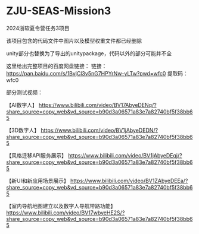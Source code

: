# ZJU-SEAS-Mission3
2024浙软夏令营任务3项目

该项目包含的代码文件中图片以及模型权重文件都已经删除

unity部分也替换为了导出的unitypackage，代码以外的部分可能并不全

这里给出完整项目的百度网盘链接：
链接：https://pan.baidu.com/s/1BvjCl3v5nG7HPYrNw-yLTw?pwd=wfc0 
提取码：wfc0 



部分测试视频：

【AI数字人】 https://www.bilibili.com/video/BV17AbyeDENq/?share_source=copy_web&vd_source=b90d3a06571a83e7a82740bf5f38bb65

【3D数字人】 https://www.bilibili.com/video/BV1jAbyeDEDN/?share_source=copy_web&vd_source=b90d3a06571a83e7a82740bf5f38bb65

【风格迁移API服务展示】 https://www.bilibili.com/video/BV1jAbyeDEqj/?share_source=copy_web&vd_source=b90d3a06571a83e7a82740bf5f38bb65

【新UI和新应用场景展示】 https://www.bilibili.com/video/BV1ZAbyeDEEa/?share_source=copy_web&vd_source=b90d3a06571a83e7a82740bf5f38bb65

【室内导航地图建立以及数字人导航带路功能】 https://www.bilibili.com/video/BV17wbyeHE2S/?share_source=copy_web&vd_source=b90d3a06571a83e7a82740bf5f38bb65


